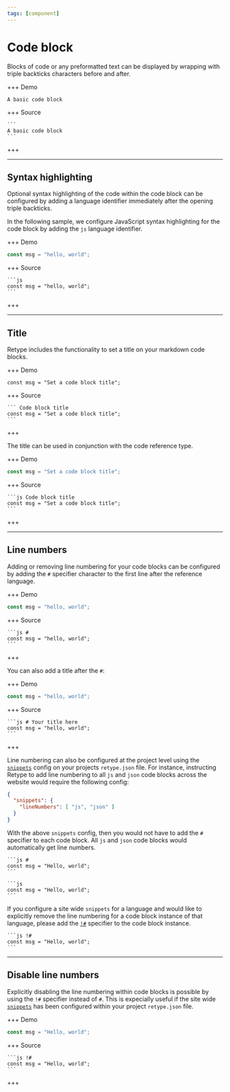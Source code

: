 ```yaml
---
tags: [component]
---
```

# Code block

Blocks of code or any preformatted text can be displayed by wrapping with triple backticks characters before and after.

+++  Demo
```
A basic code block
```
+++  Source
~~~
```
A basic code block
```
~~~
+++

---

## Syntax highlighting

Optional syntax highlighting of the code within the code block can be configured by adding a language identifier immediately after the opening triple backticks.

In the following sample, we configure JavaScript syntax highlighting for the code block by adding the `js` language identifier.

+++  Demo
```js
const msg = "hello, world";
```
+++  Source
~~~
```js
const msg = "hello, world";
```
~~~
+++

---

## Title

Retype includes the functionality to set a title on your markdown code blocks.

+++  Demo
``` Code block title
const msg = "Set a code block title";
```
+++  Source
~~~
``` Code block title
const msg = "Set a code block title";
```
~~~
+++

The title can be used in conjunction with the code reference type.

+++  Demo
```js Code block title
const msg = "Set a code block title";
```
+++  Source
~~~
```js Code block title
const msg = "Set a code block title";
```
~~~
+++

---

## Line numbers

Adding or removing line numbering for your code blocks can be configured by adding the `#` specifier character to the first line after the reference language.

+++  Demo
```js #
const msg = "hello, world";
```
+++  Source
~~~
```js #
const msg = "hello, world";
```
~~~
+++

You can also add a title after the `#`:

+++  Demo
```js # Your title here
const msg = "hello, world";
```
+++  Source
~~~
```js # Your title here
const msg = "hello, world";
```
~~~
+++

Line numbering can also be configured at the project level using the [`snippets`](../configuration/project.md#snippets) config on your projects `retype.json` file. For instance, instructing Retype to add line numbering to all `js` and `json` code blocks across the website would require the following config:

```json Enable line numbering for js and json code blocks site wide
{
  "snippets": {
    "lineNumbers": [ "js", "json" ]
  }
}
```

With the above `snippets` config, then you would not have to add the `#` specifier to each code block. All `js` and `json` code blocks would automatically get line numbers.

~~~ Without `snippets` config
```js #
const msg = "Hello, world";
```
~~~

~~~ With `snippets` config
```js
const msg = "Hello, world";
```
~~~

If you configure a site wide `snippets` for a language and would like to explicitly remove the line numbering for a code block instance of that language, please add the [`!#`](#disable-line-numbers) specifier to the code block instance.

~~~ Remove line numbers if `snippets` config
```js !#
const msg = "Hello, world";
```
~~~

---

## Disable line numbers

Explicitly disabling the line numbering within code blocks is possible by using the `!#` specifier instead of `#`. This is expecially useful if the site wide [`snippets`](http://localhost:5000/configuration/project/#snippets) has been configured within your project `retype.json` file.

+++  Demo
```js !#
const msg = "Hello, world";
```
+++  Source
~~~
```js !#
const msg = "Hello, world";
```
~~~
+++
